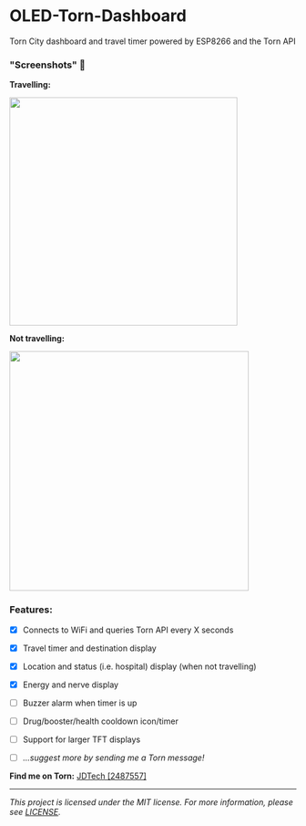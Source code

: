 # OLED-Torn-Dashboard
Torn City dashboard and travel timer powered by ESP8266 and the Torn API

### "Screenshots" :rofl:

**Travelling:**

<img src="https://cdn.discordapp.com/attachments/486266126129430562/736081222010273882/IMG_20200723_214316.jpg" width="400">

**Not travelling:**

<img src="https://cdn.discordapp.com/attachments/486266126129430562/742645553283727390/IMG_20200724_194555.jpg" width="420">

### Features:

- [x] Connects to WiFi and queries Torn API every X seconds
- [x] Travel timer and destination display
- [x] Location and status (i.e. hospital) display (when not travelling) 
- [x] Energy and nerve display
- [ ] Buzzer alarm when timer is up
- [ ] Drug/booster/health cooldown icon/timer
- [ ] Support for larger TFT displays
- [ ] *...suggest more by sending me a Torn message!*


**Find me on Torn:** [JDTech \[2487557\]](https://www.torn.com/profiles.php?XID=2487557#/)

---

*This project is licensed under the MIT license. For more information, please see [LICENSE](./LICENSE.md).*

